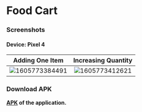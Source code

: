 # Food Cart

### Screenshots
#### Device: Pixel 4

Adding One Item | Increasing Quantity
:-------------------------:|:-------------------------:
![1605773384491](https://user-images.githubusercontent.com/54992414/99639478-a734f680-2a6d-11eb-8692-7395424cefd5.png) | ![1605773412621](https://user-images.githubusercontent.com/54992414/99639500-aef49b00-2a6d-11eb-9b9f-ab6923c32b9b.png)

### Download APK
**[APK](https://github.com/heisenberg01010/single_variant_layout/releases/download/Preview/app-debug.apk) of the application.**

